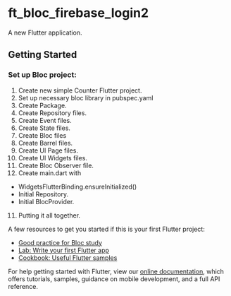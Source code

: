 # ft_bloc_firebase_login2

A new Flutter application.

## Getting Started
### Set up Bloc project:
1) Create new simple Counter Flutter project.
2) Set up necessary bloc library in pubspec.yaml
3) Create Package.
3) Create Repository files.
4) Create Event files.
5) Create State files.
6) Create Bloc files
7) Create Barrel files.
8) Create UI Page files.
9) Create UI Widgets files.
10) Create Bloc Observer file.
11) Create main.dart with 
  - WidgetsFlutterBinding.ensureInitialized()
  - Initial Repository.
  - Initial BlocProvider.
11) Putting it all together.


A few resources to get you started if this is your first Flutter project:
- [Good practice for Bloc study](https://bloclibrary.dev/#/flutterfirebaselogintutorial)
- [Lab: Write your first Flutter app](https://flutter.dev/docs/get-started/codelab)
- [Cookbook: Useful Flutter samples](https://flutter.dev/docs/cookbook)

For help getting started with Flutter, view our
[online documentation](https://flutter.dev/docs), which offers tutorials,
samples, guidance on mobile development, and a full API reference.
